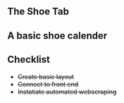 ## The Shoe Tab
## A basic shoe calender

## Checklist
* ~~Create basic layout~~
* ~~Connect to front end~~
* ~~Instatiate automated webscraping~~ 